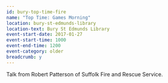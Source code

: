 ```yaml
---
id: bury-top-time-fire
name: "Top Time: Games Morning"
location: bury-st-edmunds-library
location-text: Bury St Edmunds Library
event-start-date: 2017-01-27
event-start-time: 1000
event-end-time: 1200
event-category: older
breadcrumb: y
---
```


Talk from Robert Patterson of Suffolk Fire and Rescue Service.
